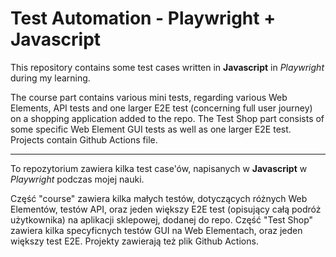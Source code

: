 # Test Automation - Playwright + Javascript

This repository contains some test cases written in **Javascript** in _Playwright_ during my learning.

The course part contains various mini tests, regarding various Web Elements, API tests and one larger E2E test (concerning full user journey) on a shopping application added to the repo.
The Test Shop part consists of some specific Web Element GUI tests as well as one larger E2E test.
Projects contain Github Actions file.
________

To repozytorium zawiera kilka test case'ów, napisanych w **Javascript** w _Playwright_ podczas mojej nauki.

Część "course" zawiera kilka małych testów, dotyczących różnych Web Elementów, testów API, oraz jeden większy E2E test (opisujący całą podróż użytkownika) na aplikacji sklepowej, dodanej do repo.
Część "Test Shop" zawiera kilka specyficnych testów GUI na Web Elementach, oraz jeden większy test E2E.
Projekty zawierają też plik Github Actions.
